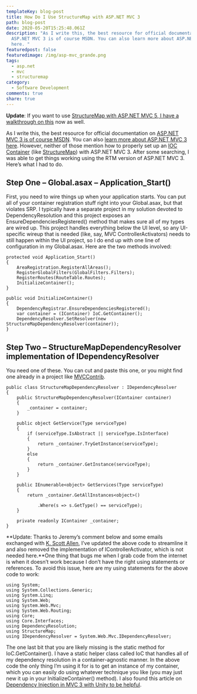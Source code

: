 ```yaml
---
templateKey: blog-post
title: How Do I Use StructureMap with ASP.NET MVC 3
path: blog-post
date: 2020-05-20T15:25:48.061Z
description: "As I write this, the best resource for official documentation on
  ASP.NET MVC 3 is of course MSDN. You can also learn more about ASP.NET MVC 3
  here. "
featuredpost: false
featuredimage: /img/asp-mvc_grande.png
tags:
  - asp.net
  - mvc
  - structuremap
category:
  - Software Development
comments: true
share: true
---
```

**Update**: If you want to use [StructureMap with ASP.NET MVC 5, I have a walkthrough on this](http://ardalis.com/resolving-dependencies-in-asp.net-mvc-5-with-structuremap) now as well.

As I write this, the best resource for official documentation on [ASP.NET MVC 3 is of course MSDN](http://msdn.microsoft.com/en-us/library/gg416514%28v=VS.98%29.aspx). You can also [learn more about ASP.NET MVC 3 here](http://www.asp.net/mvc). However, neither of those mention how to properly set up an [IOC Container](http://en.wikipedia.org/wiki/Inversion_of_control) (like [StructureMap](http://structuremap.net/structuremap/index.html)) with ASP.NET MVC 3. After some searching, I was able to get things working using the RTM version of ASP.NET MVC 3. Here’s what I had to do.

## Step One – Global.asax – Application_Start()

First, you need to wire things up when your application starts. You can put all of your container registration stuff right into your Global.asax, but that violates SRP. I typically have a separate project in my solution devoted to DependencyResolution and this project exposes an EnsureDependenciesRegistered() method that makes sure all of my types are wired up. This project handles everything below the UI level, so any UI-specific wireup that is needed (like, say, MVC ControllerActivators) needs to still happen within the UI project, so I do end up with one line of configuration in my Global.asax. Here are the two methods involved:

```
protected void Application_Start()
{
    AreaRegistration.RegisterAllAreas();
    RegisterGlobalFilters(GlobalFilters.Filters);
    RegisterRoutes(RouteTable.Routes);
    InitializeContainer();
}
 
public void InitializeContainer()
{
    DependencyRegistrar.EnsureDependenciesRegistered();
    var container = (IContainer) IoC.GetContainer();
    DependencyResolver.SetResolver(new StructureMapDependencyResolver(container));
}
```

## Step Two – StructureMapDependencyResolver implementation of IDependencyResolver

You need one of these. You can cut and paste this one, or you might find one already in a project like [MVCContrib](http://mvccontrib.codeplex.com/).

```
public class StructureMapDependencyResolver : IDependencyResolver
{
    public StructureMapDependencyResolver(IContainer container)
    {
        _container = container;
    }
 
    public object GetService(Type serviceType)
    {
        if (serviceType.IsAbstract || serviceType.IsInterface)
        {
            return _container.TryGetInstance(serviceType);
        }
        else
        {
            return _container.GetInstance(serviceType);
        }
    }
 
    public IEnumerable<object> GetServices(Type serviceType)
    {
        return _container.GetAllInstances<object>()
 
            .Where(s => s.GetType() == serviceType);
    }
 
    private readonly IContainer _container;
}
```

**Update: Thanks to Jeremy’s comment below and some emails exchanged with [K. Scott Allen](http://odetocode.com/), I’ve updated the above code to streamline it and also removed the implementation of IControllerActivator, which is not needed here.**One thing that bugs me when I grab code from the internet is when it doesn’t work because I don’t have the right using statements or references. To avoid this issue, here are my using statements for the above code to work:

```
using System;
using System.Collections.Generic;
using System.Linq;
using System.Web;
using System.Web.Mvc;
using System.Web.Routing;
using Core;
using Core.Interfaces;
using DependencyResolution;
using StructureMap;
using IDependencyResolver = System.Web.Mvc.IDependencyResolver;
```

The one last bit that you are likely missing is the static method for IoC.GetContainer(). I have a static helper class called IoC that handles all of my dependency resolution in a container-agnostic manner. In the above code the only thing I’m using it for is to get an instance of my container, which you can easily do using whatever technique you like (you may just new it up in your InitializeContainer() method). I also found this article on [Dependency Injection in MVC 3 with Unity to be helpful](http://blogs.microsoft.co.il/blogs/gilf/archive/2010/10/17/dependency-injection-in-mvc-3-was-made-easier.aspx).